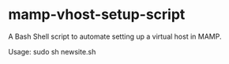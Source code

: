 # mamp-vhost-setup-script
A Bash Shell script to automate setting up a virtual host in MAMP.

Usage: sudo sh newsite.sh
